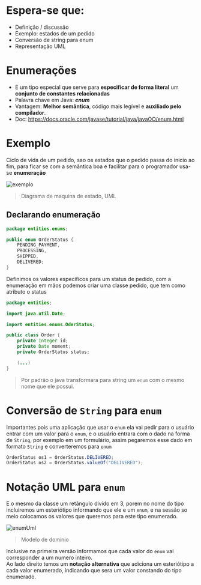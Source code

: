 # Espera-se que:
- Definição / discussão
- Exemplo: estados de um pedido
- Conversão de string para enum
- Representação UML

# Enumerações

- E um tipo especial que serve para **especificar de forma literal** um **conjunto de constantes relacionadas**
- Palavra chave em Java: ***enum***
- Vantagem: **Melhor semântica**, código mais legível e **auxiliado pelo compilador**.
- Doc: <https://docs.oracle.com/javase/tutorial/java/javaOO/enum.html>

# Exemplo

Ciclo de vida de um pedido, sao os estados que o pedido passa do inicio ao fim, para ficar se com a semântica boa e facilitar para o programador usa-se **enumeração**

![exemplo](./enumeracoes/exemplo.jpg)

> Diagrama de maquina de estado, UML

## Declarando enumeração

```java
package entities.enums;

public enum OrderStatus {
    PENDING_PAYMENT,
    PROCESSING,
    SHIPPED,
    DELIVERED;
}
```

Definimos os valores específicos para um status de pedido, com a enumeração em mãos podemos criar uma classe pedido, que tem como atributo o status
```java
package entities;

import java.util.Date;

import entities.enums.OderStatus;

public class Order {
    private Integer id;
    private Date moment;
    private OrderStatus status;

    (...)
}
```

> Por padrão o java transformara para string um `enum` com o mesmo nome que ele possui.

# Conversão de `String` para `enum`

Importantes pois uma aplicação que usar o `enum` ela vai pedir para o usuário entrar com um valor para o `enum`, e o usuário entrara com o dado na forma de `String`, por exemplo em um formulário, assim pegaremos esse dado em formato `String` e converteremos para `enum`
```java
OrderStatus os1 = OrderStatus.DELIVERED;
OrderStatus os2 = OrderStatus.valueOf("DELIVERED");
```

# Notação UML para `enum`

E o mesmo da classe um retângulo divido em 3, porem no nome do tipo incluiremos um esteriótipo informando que ele e um `enum`, e na sessão so meio colocamos os valores que queremos para este tipo enumerado.

![enumUml](./enumeracoes/enumUml.jpg)

> Modelo de domínio

Inclusive na primeira versão informamos que cada valor do `enum` vai corresponder a um numero inteiro.  
Ao lado direito temos um **notação alternativa** que adiciona um esteriótipo a cada valor enumerado, indicando que sera um valor constando do tipo enumerado.
